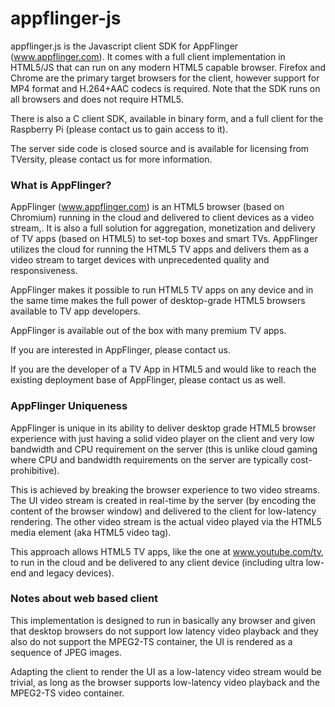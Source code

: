 appflinger-js
=============

appflinger.js is the Javascript client SDK for AppFlinger (www.appflinger.com). It comes with a full client implementation in HTML5/JS that can run on any modern HTML5 capable browser. Firefox and Chrome are the primary target browsers for the client, however support for MP4 format and H.264+AAC codecs is required. Note that the SDK runs on all browsers and does not require HTML5.

There is also a C client SDK, available in binary form, and a full client for the Raspberry Pi (please contact us to gain access to it). 

The server side code is closed source and is available for licensing from TVersity, please contact us for more information.

### What is AppFlinger?

AppFlinger (www.appflinger.com) is an HTML5 browser (based on Chromium) running in the cloud and delivered to client devices as a video stream,. It is also a full solution for aggregation, monetization and delivery of TV apps (based on HTML5) to set-top boxes and smart TVs. AppFlinger utilizes the cloud for running the HTML5 TV apps and delivers them as a video stream to target devices with unprecedented quality and responsiveness.

AppFlinger makes it possible to run HTML5 TV apps on any device and in the same time makes the full power of desktop-grade HTML5 browsers available to TV app developers.

AppFlinger is available out of the box with many premium TV apps.

If you are interested in AppFlinger, please contact us.

If you are the developer of a TV App in HTML5 and would like to reach the existing deployment base of AppFlinger, please contact us as well.

### AppFlinger Uniqueness

AppFlinger is unique in its ability to deliver desktop grade HTML5 browser experience with just having a solid video player on the client and very low bandwidth and CPU requirement on the server (this is unlike cloud gaming where CPU and bandwidth requirements on the server are typically cost-prohibitive).

This is achieved by breaking the browser experience to two video streams. The UI video stream is created in real-time by the server (by encoding the content of the browser window) and delivered to the client for low-latency rendering. The other video stream is the actual video played via the HTML5 media element (aka HTML5 video tag).

This approach allows HTML5 TV apps, like the one at www.youtube.com/tv, to run in the cloud and be delivered to any client device (including ultra low-end and legacy devices).

### Notes about web based client

This implementation is designed to run in basically any browser and given that desktop browsers do not support low latency video playback and they also do not support the MPEG2-TS container, the UI is rendered as a sequence of JPEG images.

Adapting the client to render the UI as a low-latency video stream would be trivial, as long as the browser supports low-latency video playback and the MPEG2-TS video container.

